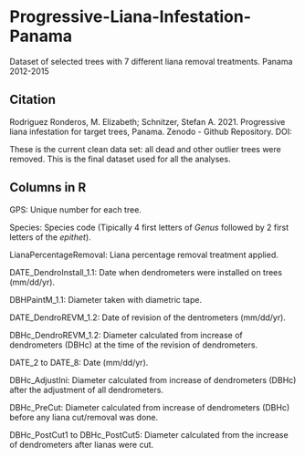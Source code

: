 # Progressive-Liana-Infestation-Panama
Dataset of selected trees with 7 different liana removal treatments. Panama 2012-2015


## Citation
Rodriguez Ronderos, M. Elizabeth; Schnitzer, Stefan A. 2021. Progressive liana infestation for target trees, Panama. Zenodo - Github Repository. DOI:



These is the current clean data set: all dead and other outlier trees were removed. This is the final dataset used for all the analyses. 

## Columns in R
GPS: Unique number for each tree.

Species: Species code (Tipically 4 first letters of *Genus* followed by 2 first letters of the *epithet*). 

LianaPercentageRemoval: Liana percentage removal treatment applied. 

DATE_DendroInstall_1.1: Date when dendrometers were installed on trees (mm/dd/yr).

DBHPaintM_1.1: Diameter taken with diametric tape.

DATE_DendroREVM_1.2: Date of revision of the dentrometers (mm/dd/yr).

DBHc_DendroREVM_1.2: Diameter calculated from increase of dendrometers (DBHc) at the time of the revision of dendrometers. 

DATE_2 to DATE_8: Date (mm/dd/yr).

DBHc_AdjustIni: Diameter calculated from increase of dendrometers (DBHc) after the adjustment of all dendrometers.

DBHc_PreCut: Diameter calculated from increase of dendrometers (DBHc) before any liana cut/removal was done.

DBHc_PostCut1 to DBHc_PostCut5: Diameter calculated from the increase of dendrometers after lianas were cut. 

